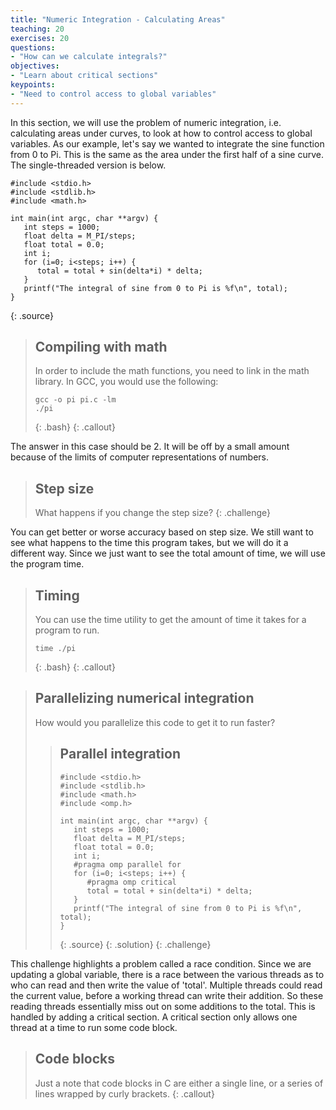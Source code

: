 ```yaml
---
title: "Numeric Integration - Calculating Areas"
teaching: 20
exercises: 20
questions:
- "How can we calculate integrals?"
objectives:
- "Learn about critical sections"
keypoints:
- "Need to control access to global variables"
---
```


In this section, we will use the problem of numeric integration, i.e. calculating areas under curves, to look at how to control access to global variables. As our example, let's say we wanted to integrate the sine function from 0 to Pi. This is the same as the area under the first half of a sine curve. The single-threaded version is below.

~~~
#include <stdio.h>
#include <stdlib.h>
#include <math.h>

int main(int argc, char **argv) {
   int steps = 1000;
   float delta = M_PI/steps;
   float total = 0.0;
   int i;
   for (i=0; i<steps; i++) {
      total = total + sin(delta*i) * delta;
   }
   printf("The integral of sine from 0 to Pi is %f\n", total);
}
~~~
{: .source} 

> ## Compiling with math
> In order to include the math functions, you need to link in the math library. In GCC, you would use the following:
> ~~~
> gcc -o pi pi.c -lm
> ./pi
> ~~~
> {: .bash}
{: .callout}

The answer in this case should be 2. It will be off by a small amount because of the limits of computer representations of numbers.

> ## Step size
> What happens if you change the step size?
{: .challenge}

You can get better or worse accuracy based on step size. We still want to see what happens to the time this program takes, but we will do it a different way. Since we just want to see the total amount of time, we will use the program time.

> ## Timing
> You can use the time utility to get the amount of time it takes for a program to run.
> ~~~
> time ./pi
> ~~~
> {: .bash}
{: .callout}

> ## Parallelizing numerical integration
> How would you parallelize this code to get it to run faster?
> > ## Parallel integration
> > ~~~
> > #include <stdio.h>
> > #include <stdlib.h>
> > #include <math.h>
> > #include <omp.h>
> >
> > int main(int argc, char **argv) {
> >    int steps = 1000;
> >    float delta = M_PI/steps;
> >    float total = 0.0;
> >    int i;
> >    #pragma omp parallel for
> >    for (i=0; i<steps; i++) {
> >       #pragma omp critical
> >       total = total + sin(delta*i) * delta;
> >    }
> >    printf("The integral of sine from 0 to Pi is %f\n", total);
> > }
> > ~~~
> > {: .source}
> {: .solution}
{: .challenge}

This challenge highlights a problem called a race condition. Since we are updating a global variable, there is a race between the various threads as to who can read and then write the value of 'total'. Multiple threads could read the current value, before a working thread can write their addition. So these reading threads essentially miss out on some additions to the total. This is handled by adding a critical section. A critical section only allows one thread at a time to run some code block.

> ## Code blocks
> Just a note that code blocks in C are either a single line, or a series of lines wrapped by curly brackets.
{: .callout}
